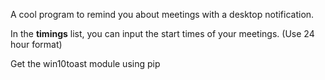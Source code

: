A cool program to remind you about meetings with a desktop notification. 

In the **timings** list, you can input the start times of your meetings. (Use 24 hour format)

Get the win10toast module using pip
